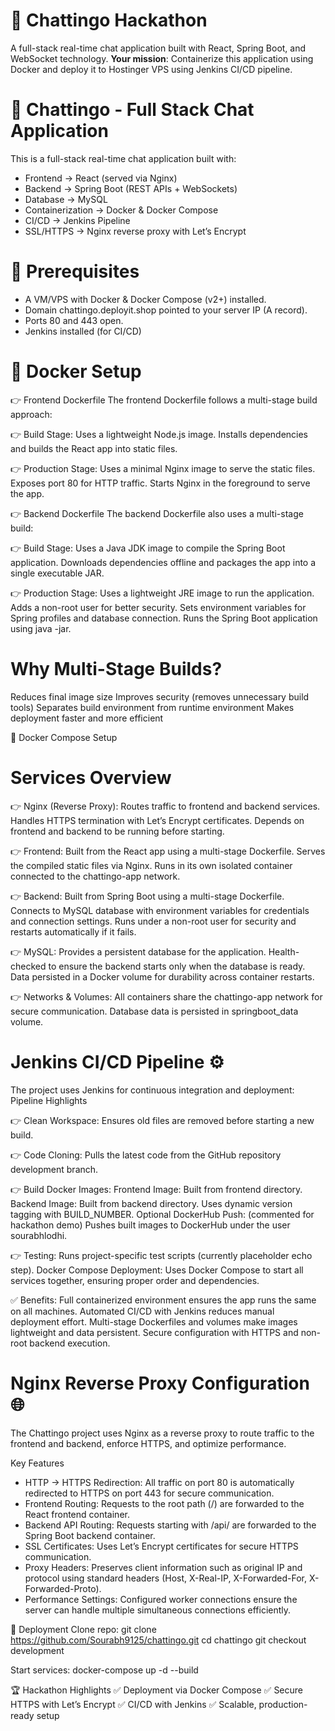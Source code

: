 # 🚀 Chattingo Hackathon

A full-stack real-time chat application built with React, Spring Boot, and WebSocket technology. **Your mission**: Containerize this application using Docker and deploy it to Hostinger VPS using Jenkins CI/CD pipeline.


# 🚀 Chattingo - Full Stack Chat Application

This is a full-stack real-time chat application built with:
- Frontend → React (served via Nginx)
- Backend → Spring Boot (REST APIs + WebSockets)
- Database → MySQL
- Containerization → Docker & Docker Compose
- CI/CD → Jenkins Pipeline
- SSL/HTTPS → Nginx reverse proxy with Let’s Encrypt

# 🚀 Prerequisites
- A VM/VPS with Docker & Docker Compose (v2+) installed.
- Domain chattingo.deployit.shop pointed to your server IP (A record).
- Ports 80 and 443 open.
- Jenkins installed (for CI/CD)

# 🐳 Docker Setup

👉 Frontend Dockerfile
The frontend Dockerfile follows a multi-stage build approach:

👉 Build Stage:
Uses a lightweight Node.js image.
Installs dependencies and builds the React app into static files.

👉 Production Stage:
Uses a minimal Nginx image to serve the static files.
Exposes port 80 for HTTP traffic.
Starts Nginx in the foreground to serve the app.

👉 Backend Dockerfile
The backend Dockerfile also uses a multi-stage build:

👉 Build Stage:
Uses a Java JDK image to compile the Spring Boot application.
Downloads dependencies offline and packages the app into a single executable JAR.

👉 Production Stage:
Uses a lightweight JRE image to run the application.
Adds a non-root user for better security.
Sets environment variables for Spring profiles and database connection.
Runs the Spring Boot application using java -jar.

# Why Multi-Stage Builds?
Reduces final image size
Improves security (removes unnecessary build tools)
Separates build environment from runtime environment
Makes deployment faster and more efficient

🐳 Docker Compose Setup

# Services Overview

👉 Nginx (Reverse Proxy):
Routes traffic to frontend and backend services.
Handles HTTPS termination with Let’s Encrypt certificates.
Depends on frontend and backend to be running before starting.

👉 Frontend:
Built from the React app using a multi-stage Dockerfile.
Serves the compiled static files via Nginx.
Runs in its own isolated container connected to the chattingo-app network.

👉 Backend:
Built from Spring Boot using a multi-stage Dockerfile.
Connects to MySQL database with environment variables for credentials and connection settings.
Runs under a non-root user for security and restarts automatically if it fails.

👉 MySQL:
Provides a persistent database for the application.
Health-checked to ensure the backend starts only when the database is ready.
Data persisted in a Docker volume for durability across container restarts.

👉 Networks & Volumes:
All containers share the chattingo-app network for secure communication.
Database data is persisted in springboot_data volume.

# Jenkins CI/CD Pipeline ⚙️

The project uses Jenkins for continuous integration and deployment:
Pipeline Highlights

👉 Clean Workspace:
Ensures old files are removed before starting a new build.

👉 Code Cloning:
Pulls the latest code from the GitHub repository development branch.

👉 Build Docker Images:
Frontend Image: Built from frontend directory.
Backend Image: Built from backend directory.
Uses dynamic version tagging with BUILD_NUMBER.
Optional DockerHub Push: (commented for hackathon demo)
Pushes built images to DockerHub under the user sourabhlodhi.

👉 Testing:
Runs project-specific test scripts (currently placeholder echo step).
Docker Compose Deployment:
Uses Docker Compose to start all services together, ensuring proper order and dependencies.

✅ Benefits:
Full containerized environment ensures the app runs the same on all machines.
Automated CI/CD with Jenkins reduces manual deployment effort.
Multi-stage Dockerfiles and volumes make images lightweight and data persistent.
Secure configuration with HTTPS and non-root backend execution.

# Nginx Reverse Proxy Configuration 🌐
The Chattingo project uses Nginx as a reverse proxy to route traffic to the frontend and backend, enforce HTTPS, and optimize performance.

Key Features
- HTTP → HTTPS Redirection:
All traffic on port 80 is automatically redirected to HTTPS on port 443 for secure communication.
- Frontend Routing:
Requests to the root path (/) are forwarded to the React frontend container.
- Backend API Routing:
Requests starting with /api/ are forwarded to the Spring Boot backend container.
- SSL Certificates:
Uses Let’s Encrypt certificates for secure HTTPS communication.
- Proxy Headers:
Preserves client information such as original IP and protocol using standard headers (Host, X-Real-IP, X-Forwarded-For, X-Forwarded-Proto).
- Performance Settings:
Configured worker connections ensure the server can handle multiple simultaneous connections efficiently.


🚀 Deployment
Clone repo: 
git clone https://github.com/Sourabh9125/chattingo.git
cd chattingo 
git checkout development

Start services:
docker-compose up -d --build

🏆 Hackathon Highlights
✅ Deployment via Docker Compose
✅ Secure HTTPS with Let’s Encrypt
✅ CI/CD with Jenkins
✅ Scalable, production-ready setup
